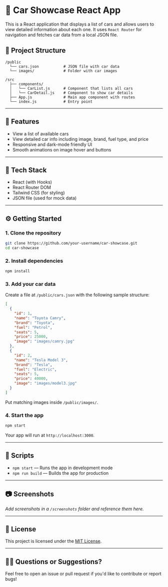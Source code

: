 # 🚗 Car Showcase React App

This is a React application that displays a list of cars and allows users to view detailed information about each one. It uses `React Router` for navigation and fetches car data from a local JSON file.

## 📁 Project Structure

```
/public
  └── cars.json           # JSON file with car data
  └── images/             # Folder with car images

/src
  ├── components/
  │   └── CarList.js      # Component that lists all cars
  │   └── CarDetail.js    # Component to show car details
  ├── App.js              # Main app component with routes
  └── index.js            # Entry point
```

---

## 🚀 Features

- View a list of available cars
- View detailed car info including image, brand, fuel type, and price
- Responsive and dark-mode friendly UI
- Smooth animations on image hover and buttons

---

## 🧰 Tech Stack

- React (with Hooks)
- React Router DOM
- Tailwind CSS (for styling)
- JSON file (used for mock data)

---

## ⚙️ Getting Started

### 1. Clone the repository

```bash
git clone https://github.com/your-username/car-showcase.git
cd car-showcase
```

### 2. Install dependencies

```bash
npm install
```

### 3. Add your car data

Create a file at `/public/cars.json` with the following sample structure:

```json
[
  {
    "id": 1,
    "name": "Toyota Camry",
    "brand": "Toyota",
    "fuel": "Petrol",
    "seats": 5,
    "price": 25000,
    "image": "images/camry.jpg"
  },
  {
    "id": 2,
    "name": "Tesla Model 3",
    "brand": "Tesla",
    "fuel": "Electric",
    "seats": 5,
    "price": 40000,
    "image": "images/model3.jpg"
  }
]
```

Put matching images inside `/public/images/`.

### 4. Start the app

```bash
npm start
```

Your app will run at `http://localhost:3000`.

---

## 🧪 Scripts

- `npm start` — Runs the app in development mode
- `npm run build` — Builds the app for production

---

## 📷 Screenshots

_Add screenshots in a `/screenshots` folder and reference them here._

---

## 📄 License

This project is licensed under the [MIT License](LICENSE).

---

## 🙋‍♂️ Questions or Suggestions?

Feel free to open an issue or pull request if you'd like to contribute or report bugs!
